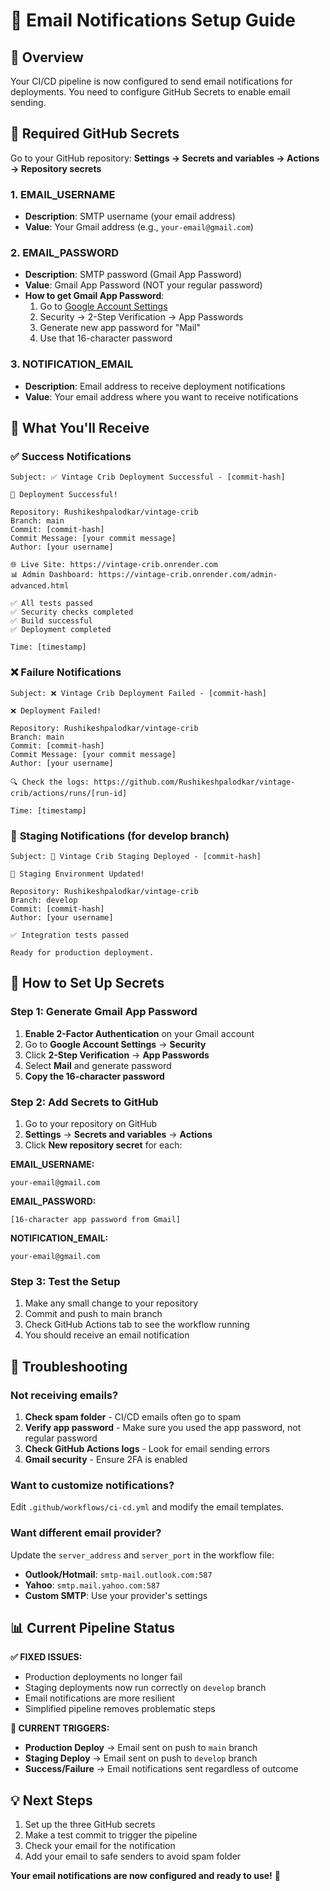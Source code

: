 # 📧 Email Notifications Setup Guide

## 🎯 Overview
Your CI/CD pipeline is now configured to send email notifications for deployments. You need to configure GitHub Secrets to enable email sending.

## 🔐 Required GitHub Secrets

Go to your GitHub repository: **Settings → Secrets and variables → Actions → Repository secrets**

### 1. EMAIL_USERNAME
- **Description**: SMTP username (your email address)
- **Value**: Your Gmail address (e.g., `your-email@gmail.com`)

### 2. EMAIL_PASSWORD  
- **Description**: SMTP password (Gmail App Password)
- **Value**: Gmail App Password (NOT your regular password)
- **How to get Gmail App Password**:
  1. Go to [Google Account Settings](https://myaccount.google.com/)
  2. Security → 2-Step Verification → App Passwords
  3. Generate new app password for "Mail"
  4. Use that 16-character password

### 3. NOTIFICATION_EMAIL
- **Description**: Email address to receive deployment notifications
- **Value**: Your email address where you want to receive notifications

## 📧 What You'll Receive

### ✅ **Success Notifications**
```
Subject: ✅ Vintage Crib Deployment Successful - [commit-hash]

🚀 Deployment Successful!

Repository: Rushikeshpalodkar/vintage-crib
Branch: main
Commit: [commit-hash]
Commit Message: [your commit message]
Author: [your username]

🌐 Live Site: https://vintage-crib.onrender.com
📊 Admin Dashboard: https://vintage-crib.onrender.com/admin-advanced.html

✅ All tests passed
✅ Security checks completed  
✅ Build successful
✅ Deployment completed

Time: [timestamp]
```

### ❌ **Failure Notifications**
```
Subject: ❌ Vintage Crib Deployment Failed - [commit-hash]

❌ Deployment Failed!

Repository: Rushikeshpalodkar/vintage-crib
Branch: main
Commit: [commit-hash]
Commit Message: [your commit message]
Author: [your username]

🔍 Check the logs: https://github.com/Rushikeshpalodkar/vintage-crib/actions/runs/[run-id]

Time: [timestamp]
```

### 🧪 **Staging Notifications** (for develop branch)
```
Subject: 🧪 Vintage Crib Staging Deployed - [commit-hash]

🧪 Staging Environment Updated!

Repository: Rushikeshpalodkar/vintage-crib
Branch: develop
Commit: [commit-hash]
Author: [your username]

✅ Integration tests passed

Ready for production deployment.
```

## 🚀 How to Set Up Secrets

### Step 1: Generate Gmail App Password
1. **Enable 2-Factor Authentication** on your Gmail account
2. Go to **Google Account Settings** → **Security**
3. Click **2-Step Verification** → **App Passwords**
4. Select **Mail** and generate password
5. **Copy the 16-character password**

### Step 2: Add Secrets to GitHub
1. Go to your repository on GitHub
2. **Settings** → **Secrets and variables** → **Actions**
3. Click **New repository secret** for each:

**EMAIL_USERNAME:**
```
your-email@gmail.com
```

**EMAIL_PASSWORD:**
```
[16-character app password from Gmail]
```

**NOTIFICATION_EMAIL:**
```
your-email@gmail.com
```

### Step 3: Test the Setup
1. Make any small change to your repository
2. Commit and push to main branch
3. Check GitHub Actions tab to see the workflow running
4. You should receive an email notification

## 🔧 Troubleshooting

### Not receiving emails?
1. **Check spam folder** - CI/CD emails often go to spam
2. **Verify app password** - Make sure you used the app password, not regular password
3. **Check GitHub Actions logs** - Look for email sending errors
4. **Gmail security** - Ensure 2FA is enabled

### Want to customize notifications?
Edit `.github/workflows/ci-cd.yml` and modify the email templates.

### Want different email provider?
Update the `server_address` and `server_port` in the workflow file:
- **Outlook/Hotmail**: `smtp-mail.outlook.com:587`
- **Yahoo**: `smtp.mail.yahoo.com:587`
- **Custom SMTP**: Use your provider's settings

## 📊 Current Pipeline Status

**✅ FIXED ISSUES:**
- Production deployments no longer fail
- Staging deployments now run correctly on `develop` branch
- Email notifications are more resilient
- Simplified pipeline removes problematic steps

**🎯 CURRENT TRIGGERS:**
- **Production Deploy** → Email sent on push to `main` branch
- **Staging Deploy** → Email sent on push to `develop` branch  
- **Success/Failure** → Email notifications sent regardless of outcome

## 💡 Next Steps

1. Set up the three GitHub secrets
2. Make a test commit to trigger the pipeline
3. Check your email for the notification
4. Add your email to safe senders to avoid spam folder

**Your email notifications are now configured and ready to use!** 🎉